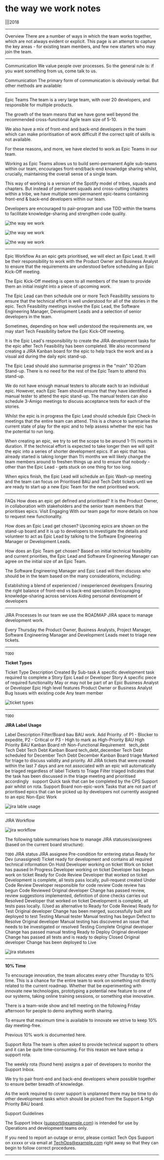 # the way we work notes

|||2018

---

Overview
There are a number of ways in which the team works together, which are not always evident or explicit. This page is an attempt to capture the key areas - for existing team members, and few new starters who may join the team.

---

Communication
We value people over processes. So the general rule is: if you want something from us, come talk to us.

Communication
The primary form of communication is obviously verbal. But other methods are available:

---

Epic Teams
The team is a very large team, with over 20 developers, and responsible for multiple products.

The growth of the team means that we have gone well beyond the recommended cross-functional Agile team size of 5-10.

We also have a mix of front-end and back-end developers in the team which can make prioritisation of work difficult if the correct split of skills is not available.

For these reasons, and more, we have elected to work as Epic Teams in our team.

Working as Epic Teams allows us to build semi-permanent Agile sub-teams within our team, encourages front-end/back-end knowledge sharing whilst, crucially, maintaining the overall sense of a single team.

This way of working is a version of the Spotify model of tribes, squads and chapters. But instead of permanent squads and cross-cutting chapters within a tribe, we have multiple semi-permanent epic-teams containing front-end & back-end developers within our team. 

Developers are encouraged to pair-program and use TDD within the teams to facilitate knowledge-sharing and strengthen code quality.

![the way we work](resources/the%20way%20we%20work%201.png)

![the way we work](resources/the%20way%20we%20work%202.jpg)

![the way we work](resources/the%20way%20we%20work%203.png)


---

Epic Workflow
As an epic gets prioritised, we will elect an Epic Lead. It will be their responsibility to work with the Product Owner and Business Analyst to ensure that the requirements are understood before scheduling an Epic Kick-Off meeting.

The Epic Kick-Off meeting is open to all members of the team to provide them an initial insight into a piece of upcoming work.

The Epic Lead can then schedule one or more Tech Feasibility sessions to ensure that the technical effort is well understood for all of the stories in the epic. Tech Feasibility meetings involve the Epic Lead, the Software Engineering Manager, Development Leads and a selection of senior developers in the team.

Sometimes, depending on how well understood the requirements are, we may start Tech Feasibility before the Epic Kick-Off meeting.

It is the Epic Lead's responsibility to create the JIRA development tasks for the epic after Tech Feasibility has been completed. We also recommend creating a JIRA Kanban board for the epic to help track the work and as a visual aid during the daily epic stand-up.

The Epic Lead should also summarise progress in the "main" 10:20am Stand-up. There is no need for the rest of the Epic Team to attend this stand-up.

We do not have enough manual testers to allocate each to an individual epic. However, each Epic Team should ensure that they have identified a manual tester to attend the epic stand-up. The manual testers can also schedule 3-Amigo meetings to discuss acceptance tests for each of the stories.

Whilst the epic is in progress the Epic Lead should schedule Epic Check-In meetings that the entire team can attend. This is a chance to summarise the current state of play for the epic and to help assess whether the epic has the potential to run long.

When creating an epic, we try to set the scope to be around 1-1½ months in duration. If the technical effort is expected to take longer then we will split the epic into a series of shorter development epics. If an epic that has already started is taking longer than 1½ months we will likely change the team members around to freshen things up and to ensure that nobody - other than the Epic Lead - gets stuck on one thing for too long.

When epics finish, the Epic Lead will schedule an Epic Wash-up meeting and the team can focus on Prioritised BAU and Tech Debt tickets until we are ready to start up a new Epic Team for the next prioritised work.

---

FAQs
How does an epic get defined and prioritised?
It is the Product Owner, in collaboration with stakeholders and the senior team members that prioritises epics. Visit Engaging With our team page for more details on how to request new functionality.

How does an Epic Lead get chosen?
Upcoming epics are shown on the stand-up board and it is up to developers to investigate the details and volunteer to act as Epic Lead by talking to the Software Engineering Manager or Development Leads. 

How does an Epic Team get chosen?
Based on initial technical feasibility and current priorities, the Epic Lead and Software Engineering Manager can agree on the initial size of an Epic Team.

The Software Engineering Manager and Epic Lead will then discuss who should be in the team based on the many considerations, including:

Establishing a blend of experienced / inexperienced developers
Ensuring the right balance of front-end vs back-end specialism
Encouraging knowledge-sharing across services
Aiding personal development of developers

---


JIRA Processes
In our team we use the ROADMAP JIRA space to manage development work.

Every Thursday the Product Owner, Business Analysts, Project Manager, Software Engineering Manager and Development Leads meet to triage new tickets.

---

`TODO`

**Ticket Types**

Ticket Type
Description
Created By
Sub-task
A specific development task required to complete a Story
Epic Lead or Developer
Story
A specific piece of required functionality
May or may not be part of an Epic
Business Analyst or Developer
Epic
High level features
Product Owner or Business Analyst
Bug
Issues with existing code
Any team member

![ticket types](resources/JIRA%20Ticket%20Types.png)

---

`TODO`

**JIRA Label Usage**

Label
Description
Filter/Board
bau
BAU work. Add Priority. of P1 - Blocker to expedite, P2 - Critical or P3 - High to mark as High-Priority BAU
High Priority BAU Kanban Board
nfr
Non-Functional Requirement
 
tech_debt
Tech Debt
Tech Debt Kanban Board
tech_debt_december
Tech Debt scheduled for December
Tech Debt December Kanban Board
triage
Marked for triage to discuss validity and priority. All JIRA tickets that were created within the last 7 days and are not associated with an epic will automatically be triaged regardless of label
Tickets to Triage Filter
triaged
Indicates that the task has been discussed in the triage meeting and prioritised accordingly
 
support
Quick task that can be completed by the CPS Support pair whilst on rota.
Support Board
non-epic-work
Tasks that are not part of prioritised epics that can be picked up by developers not currently assigned to an epic
Non-Epic Work

![jira lable usage](resources/JIRA%20Lable%20Usage.png)

---

JIRA Workflow

![jira workflow](resources/JIRA%20workflow.png)

The following table summarises how to manage JIRA statuses/assignees (based on the current board structure):

`TODO`
JIRA status
JIRA assignee
Pre-condition for entering status
Ready for Dev
(unassigned)
Ticket ready for development and contains all required technical information
On Hold
Developer working on ticket
Work on ticket has paused
In Progress
Developer working on ticket
Developer has begun work on ticket
Ready for Code Review
Developer that worked on ticket
Development is complete, all tests pass locally, pull-request created
Under Code Review
Developer responsible for code review
Code review has begun
Code Reviewed
Original developer
Change has passed review, review suggestions implemented, definition of done checks carries out
Resolved
Developer that worked on ticket
Development is complete, all tests pass locally. (Used as alternative to Ready for Code Review)
Ready for Test
Original developer
Change has been merged, successfully built and deployed to test
Testing
Manual tester
Manual testing has begun
Defect to Resolve
Original developer
Manual testing has discovered an issue that needs to be investigated or resolved
Testing Complete
Original developer
Change has passed manual testing
Ready to Deploy
Original developer
Change has passed all tests and is ready to deploy
Closed
Original developer
Change has been deployed to Live

![jira statuses](resources/JIRA%20statuses.png)

---

**10% Time**

To encourage innovation, the team allocates every other Thursday to 10% time. This is a chance for the entire team to work on something not directly related to the current roadmap. Whether that be experimenting with innovate new technologies, prototyping a potential new feature to one of our systems, taking online training sessions, or something else innovative.

There is a team-wide show and tell meeting on the following Friday afternoon for people to demo anything worth sharing.

To ensure that maximum time is available to innovate we strive to keep 10% day meeting-free.

Previous 10% work is documented here.

Support Rota
The team is often asked to provide technical support to others and it can be quite time-consuming. For this reason we have setup a support rota.

The weekly rota (found here) assigns a pair of developers to monitor the Support Inbox.

We try to pair front-end and back-end developers where possible together to ensure better breadth of knowledge.

As the work required to cover support is unplanned there may be time to do other development tasks which should be picked from the Support & High Priority BAU board.

Support Guidelines

The Support Inbox (support@example.com) is intended for use by Operations and development teams only.  

If you need to report an outage or error, please contact Tech Ops Support on xxxxx or via email at TechOps@example.com right away so that they can begin to follow correct procedures.

---
